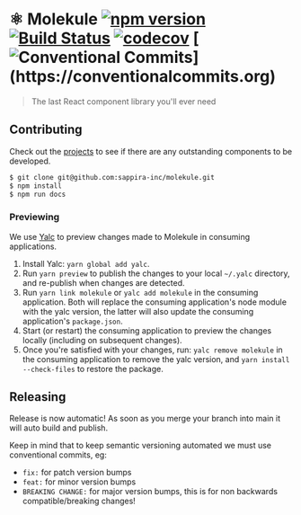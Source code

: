 # ⚛️ Molekule [![npm version](https://badge.fury.io/js/molekule.svg)](http://badge.fury.io/js/molekule) [![Build Status](https://travis-ci.org/heydoctor/molekule.svg?branch=main)](https://travis-ci.org/heydoctor/molekule) [![codecov](https://codecov.io/gh/heydoctor/molekule/branch/main/graph/badge.svg)](https://codecov.io/gh/heydoctor/molekule) [![Conventional Commits](https://img.shields.io/badge/Conventional%20Commits-:D-blue.svg?style="flats")](https://conventionalcommits.org)

> The last React component library you'll ever need

## Contributing

Check out the [projects](https://github.com/heydoctor/molekule/projects) to see if there are any outstanding components to be developed.

```sh
$ git clone git@github.com:sappira-inc/molekule.git
$ npm install
$ npm run docs
```

### Previewing

We use [Yalc](https://github.com/whitecolor/yalc) to preview changes made to Molekule in consuming applications.

1. Install Yalc: `yarn global add yalc`.
1. Run `yarn preview` to publish the changes to your local `~/.yalc` directory, and re-publish when changes are detected.
1. Run `yarn link molekule` or `yalc add molekule` in the consuming application. Both will replace the consuming application's node module with the yalc version, the latter will also update the consuming application's `package.json`.
1. Start (or restart) the consuming application to preview the changes locally (including on subsequent changes).
1. Once you're satisfied with your changes, run: `yalc remove molekule` in the consuming application to remove the yalc version, and `yarn install --check-files` to restore the package.

## Releasing

Release is now automatic! As soon as you merge your branch into main it will auto build and publish.

Keep in mind that to keep semantic versioning automated we must use conventional commits, eg:
- `fix:` for patch version bumps
- `feat:` for minor version bumps
- `BREAKING CHANGE:` for major version bumps, this is for non backwards compatible/breaking changes!

